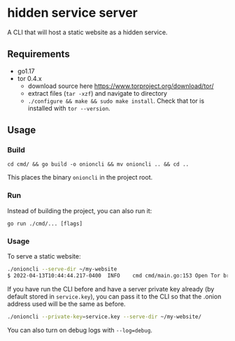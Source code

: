 # hidden service server

A CLI that will host a static website as a hidden service.

## Requirements

- go1.17
- tor 0.4.x
	- download source here https://www.torproject.org/download/tor/
	- extract files (`tar -xzf`) and navigate to directory 
	- `./configure && make && sudo make install`. Check that tor is installed with `tor --version`.

## Usage

### Build

```
cd cmd/ && go build -o onioncli && mv onioncli .. && cd ..
```

This places the binary `onioncli` in the project root.

### Run

Instead of building the project, you can also run it:
```
go run ./cmd/... [flags]
```

### Usage

To serve a static website:
```bash
./onioncli --serve-dir ~/my-website
$ 2022-04-13T10:44:44.217-0400	INFO	cmd	cmd/main.go:153	Open Tor browser and navigate to http://7ukuzklqxkwesfs3dla5zzj3bsjb6v2rx25bq3fr662qistclpixgxqd.onion
```

If you have run the CLI before and have a server private key already (by default stored in `service.key`), you can pass it to the CLI so that the .onion address used will be the same as before.

```bash
./onioncli --private-key=service.key --serve-dir ~/my-website/
```

You can also turn on debug logs with `--log=debug`.